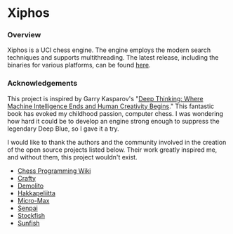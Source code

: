 # Xiphos

### Overview

Xiphos is a UCI chess engine. The engine employs the modern search techniques and supports multithreading. The latest release, including the binaries for various platforms, can be found [here](https://github.com/milostatarevic/xiphos/releases).

### Acknowledgements

This project is inspired by Garry Kasparov's "[Deep Thinking: Where Machine Intelligence Ends and Human Creativity Begins](http://www.kasparov.com/deep-thinking-ai)." This fantastic book has evoked my childhood passion, computer chess. I was wondering how hard it could be to develop an engine strong enough to suppress the legendary Deep Blue, so I gave it a try.

I would like to thank the authors and the community involved in the creation of the open source projects listed below. Their work greatly inspired me, and without them, this project wouldn't exist.

* [Chess Programming Wiki](https://chessprogramming.wikispaces.com/)
* [Crafty](http://www.craftychess.com/)
* [Demolito](https://github.com/lucasart/Demolito/)
* [Hakkapeliitta](https://github.com/mAarnos/Hakkapeliitta/)
* [Micro-Max](http://home.hccnet.nl/h.g.muller/max-src2.html)
* [Senpai](https://www.chessprogramming.net/senpai/)
* [Stockfish](https://github.com/official-stockfish/Stockfish/)
* [Sunfish](https://github.com/thomasahle/sunfish)
